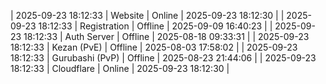 | 2025-09-23 18:12:33 | Website | Online | 2025-09-23 18:12:30 |
| 2025-09-23 18:12:33 | Registration | Offline | 2025-09-09 16:40:23 |
| 2025-09-23 18:12:33 | Auth Server | Offline | 2025-08-18 09:33:31 |
| 2025-09-23 18:12:33 | Kezan (PvE) | Offline | 2025-08-03 17:58:02 |
| 2025-09-23 18:12:33 | Gurubashi (PvP) | Offline | 2025-08-23 21:44:06 |
| 2025-09-23 18:12:33 | Cloudflare | Online | 2025-09-23 18:12:30 |
